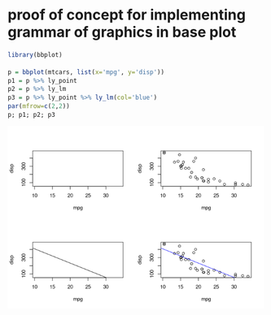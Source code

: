 <!-- README.md is generated from README.Rmd. Please edit that file -->

# proof of concept for implementing grammar of graphics in base plot

``` r
library(bbplot)

p = bbplot(mtcars, list(x='mpg', y='disp'))
p1 = p %>% ly_point
p2 = p %>% ly_lm
p3 = p %>% ly_point %>% ly_lm(col='blue')
par(mfrow=c(2,2))
p; p1; p2; p3
```

![](README_files/figure-gfm/unnamed-chunk-1-1.png)<!-- -->

